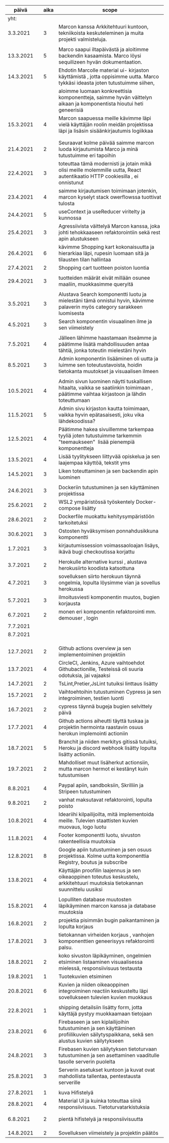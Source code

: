 päivä    |   |aika|scope                                                                                                                                 
---------|---|----|--------------------------------------------------------------------------------------------------------------------------------------
yht:     |   |    |                                                                                                                                      
3.3.2021 |   |3   |Marcon kanssa Arkkitehtuuri kuntoon, tekniikoista keskuteleminen ja muita projekti valmisteluja.                                      
         |   |    |                                                                                                                                      
13.3.2021|   |5   |Marco saapui iltapäivästä ja aloitimme backendin kasaamista. Marco löysi sequilizeen hyvän dokumentaation.                            
14.3.2021|   |5   |Ehdotin Marcolle material ui- kirjaston käyttämistä , jotta oppisimme uutta. Marco tykkäsi ideasta joten tutustuimme siihen,          
         |   |    |aloimme luomaan konkreettisia komponentteja, saimme hyvän väittelyn aikaan ja komponentista hioutui heti geneerisiä                   
15.3.2021|   |4   |Marcon saapuessa meille kävimme läpi vielä käyttäjän roolin meidän projektissa läpi ja lisäsin sisäänkirjautumis logiikkaa            
         |   |    |                                                                                                                                      
         |   |    |                                                                                                                                      
21.4.2021|   |2   |Seuraavat kolme päivää saimme marcon luoda kirjautumista Marco ja minä tutustuimme eri tapoihin                                       
22.4.2021|   |3   |toteuttaa tämä modernisti ja jotain mikä olisi meille molemmille uutta, React autentikaatio HTTP cookiesilla , ei onnistunut          
23.4.2021|   |4   |saimme kirjautumisen toimimaan jotenkin, marcon kyselyt stack owerflowssa tuottivat tulosta                                           
24.4.2021|   |5   |useContext ja useReducer viritelty ja kunnossa                                                                                        
25.4.2021|   |3   |Agressiivista väittelyä Marcon kanssa, joka johti tehokkaaseen refaktorointiin sekä rest apin alustukseen                             
26.4.2021|   |6   |kävimme Shopping kart kokonaisuutta ja hierarkiaa läpi, rupesin luomaan sitä ja tilausten tilan hallintaa                             
27.4.2021|   |2   |Shopping cart tuotteen poiston luontia                                                                                                
         |   |    |                                                                                                                                      
29.4.2021|   |3   |tuotteiden määrät eivät millään osunee maaliin, muokkasimme queryitä                                                                  
         |   |    |                                                                                                                                      
3.5.2021 |   |3   |Alustava Search komponentti luotu ja mielestäni tämä onnistui hyvin, kävimme palaverin myös category sarakkeen luomisesta             
4.5.2021 |   |3   |Search komponentin visuaalinen ilme ja sen viimeistely                                                                                
         |   |    |                                                                                                                                      
7.5.2021 |   |4   |Jälleen lähimme haastamaan itseämme ja päätimme lisätä mahdollisuuden antaa tähtiä, jonka toteutin mielestäni hyvin                   
8.5.2021 |   |3   |Admin komponentin lisääminen oli uutta ja luimme sen toteutustavoista, hoidin tietokanta muutokset ja visuaalisen ilmeen              
         |   |    |                                                                                                                                      
10.5.2021|   |4   |Admin sivun luominen näytti tuskallisen hitaalta, vaikka se saatiinkin toimimaan , päätimme vaihtaa kirjastoon ja lähdin toteuttumaan 
11.5.2021|   |5   |Admin sivu kirjaston kautta toimimaan, vaikka hyvin epätasaisesti, joku vika lähdekoodissa?                                           
12.5.2021|   |4   |Päätimme hakea sivuillemme tarkempaa tyyliä joten tutustuimme tarkemmin "teemaukseen"  lisää pienempiä komponentteja                  
13.5.2021|   |4   |Lisää tyylitykseen liittyvää opiskelua ja sen laajempaa käyttöä, tekstit yms                                                          
14.5.2021|   |3   |Liken toteuttaminen ja sen backendin apin luominen                                                                                    
         |   |    |                                                                                                                                      
24.6.2021|   |3   |Dockeriin tutustuminen ja sen käyttäminen projektissa                                                                                 
25.6.2021|   |2   |WSL2 ympäristössä työskentely Docker-compose lisätty                                                                                  
28.6.2021|   |2   |Dockerfile muokattu kehitysympäristöön tarkoitetuksi                                                                                  
30.6.2021|   |3   |Ostosten hyväksymisen ponnahdusikkuna komponentti                                                                                     
1.7.2021 |   |3   |kirjautumissession voimassaoloajan lisäys, ikävä bugi checkoutissa korjattu                                                           
         |   |    |                                                                                                                                      
3.7.2021 |   |2   |Herokulle alternative kurssi , alustava herokusiirto koodista katsottuna                                                              
4.7.2021 |   |3   |sovelluksen siirto herokuun täynnä ongelmia, lopulta löysimme vian ja sovellus herokussa                                              
5.7.2021 |   |3   |ilmoitusviesti komponentin muutos, bugien korjausta                                                                                   
6.7.2021 |   |2   |monen eri komponentin refaktorointi mm. demouser , login                                                                              
7.7.2021 |   |    |                                                                                                                                      
8.7.2021 |   |    |                                                                                                                                      
         |   |    |                                                                                                                                      
         |   |    |                                                                                                                                      
         |   |    |                                                                                                                                      
12.7.2021|   |2   |Github actions overview ja sen implementoiminen projektiin                                                                            
13.7.2021|   |4   |CircleCI, Jenkins, Azure vaihtoehdot Githubactionille, Testeissä oli suuria odotuksia, jai vajaaksi                                   
14.7.2021|   |2   |TsLint,Pretier,JsLint tutuiksi linttaus lisätty                                                                                       
15.7.2021|   |2   |Vaihtoehtoihin tutustuminen Cypress ja sen integroiminen, testien luonti                                                              
16.7.2021|   |2   |cypress täynnä bugeja bugien selvittely päivä                                                                                         
17.7.2021|   |4   |Github actions aiheutti täyttä tuskaa ja projektin hermointa raastavin osuus herokun implemointi actioniin                            
18.7.2021|   |5   |Branchit ja niiden merkitys gitissä tutuiksi, Heroku ja discord webhook lisätty lopulta lisätty actioniin.                            
19.7.2021|   |2   |Mahdolliset muut lisäherkut actionsiin, mutta marcon hermot ei kestänyt kuin tutustumisen                                             
         |   |    |                                                                                                                                      
8.8.2021 |   |4   |Paypal apiin, sandboksiin, Skrilliin ja Stripeen tutustuminen                                                                         
9.8.2021 |   |2   |vanhat maksutavat refaktorointi, lopulta poisto                                                                                       
10.8.2021|   |4   |Ideariihi kilpailijoilta, mitä implementoida meille. Tulevien staattisten kuvien muovaus, logo luotu                                  
11.8.2021|   |4   |Footer komponentti luotu, sivuston rakenteellisia muutoksia                                                                           
12.8.2021|   |8   |Google apiin tutustuminen ja sen osuus projektissa. Kolme uutta komponenttia Registry, boutus ja subscribe                           
13.8.2021|   |4   |Käyttäjän proofilin laajennus ja sen oikeaoppinen toteutus keskustelu, arkkitehtuuri muutoksia tietokannan suunnittelu uusiksi        
         |   |    |                                                                                                                                      
15.8.2021|   |4   |Lopulliten database muutosten läpikäyminen marcon kanssa ja database muutoksia                                                        
16.8.2021|   |2   |projektia pisimmän bugin paikantaminen ja lopulta korjaus                                                                             
17.8.2021|   |3   |tietokannan virheiden korjaus , vanhojen komponenttien geneerisyys refaktorointi palsu.                                               
18.8.2021|   |2   |koko sivuston läpikäyminen, ongelmien etsiminen listaaminen visuaalisessa mielessä, responsiivisuus testausta                         
19.8.2021|   |1   |Tuotekuvien etsiminen                                                                                                                 
20.8.2021|   |6   |Kuvien ja niiden oikeaoppinen integroiminen reactiin keskusteltu läpi sovellukseen tulevien kuvien muokkaus                           
         |   |    |                                                                                                                                      
22.8.2021|   |1   |shipping detailsiin lisätty form, jotta käyttäjä pystyy muokkaamaan tietojaan                                                         
23.8.2021|   |6   |Firebaseen ja sen kiplailijoihin tutustuminen ja sen käyttäminen profiilikuvien säilytyspaikkana, sekä sen alustus kuvien säilytykseen
24.8.2021|   |3   |Firebasen kuvien säilytyksen tietoturvaan tutustuminen ja sen asettaminen vaaditulle tasolle serverin puolelta                        
25.8.2021|   |3   |Serverin asetukset kuntoon ja kuvat ovat mahdollista tallentaa, pentestausta serverille                                               
         |   |    |                                                                                                                                      
27.8.2021|   |1   |kuva Hifistelyä                                                                                                                       
28.8.2021|   |4   |Material UI ja kuinka toteuttaa siinä responsiivisuus. Tietoturvatarkistuksia                                                         
         |   |    |                                                                                                                                      
         |   |    |                                                                                                                                      
6.8.2021 |   |2   |pientä hifistelyä ja responsiivisuutta                                                                                                
         |   |    |                                                                                                                                      
         |   |    |                                                                                                                                      
         |   |    |                                                                                                                                      
14.8.2021|   |2   |Sovelluksen viimeistely ja projektin päätös                                                                                           